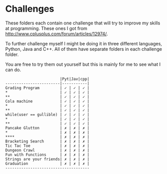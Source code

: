 # Challenges
These folders each contain one challenge that will try to improve my skills at programming. These ones I got from http://www.cplusplus.com/forum/articles/12974/.

To further challenge myself I might be doing it in three different languages, Python, Java and C++. All of them have separate folders in each challenge folder.

You are free to try them out yourself but this is mainly for me to see what I can do.

```
                        |Pyt|Jav|cpp|
------------------------|-----------|
Grading Program         | ✓ | ✓ | ✓ |
*                       | ✓ | ✓ | ✓ |
**                      | ✓ | ✓ | ✓ |
Cola machine            | ✓ | ✓ | ✓ |
*                       | ✓ | ✓ | ✓ |
**                      | ✓ | ✓ | ✓ |
while(user == gullible) | ✓ | ✓ | ✓ |
*                       | ✓ | ✓ | ✓ |
**                      | ✓ | ✓ | ✓ |
Pancake Glutton         | ✗ | ✗ | ✗ |
*                       | ✗ | ✗ | ✗ |
****                    | ✗ | ✗ | ✗ |
Bracketing Search       | ✗ | ✗ | ✗ |
Tic Tac Toe             | ✗ | ✗ | ✗ |
Dungeon Crawl           | ✗ | ✗ | ✗ |
Fun with Functions      | ✗ | ✗ | ✗ |
Strings are your friends| ✗ | ✗ | ✗ |
Graduation              | ✗ | ✗ | ✗ |
-------------------------------------
```
